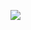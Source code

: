 ![](https://raw.githubusercontent.com/AliYoussef96/PEAA/main/logos/6694ed35-236c-4b9b-859e-726973fc4a73_200x200.png?token=AKDJST6OMZT454OIJFSX77C75UMWY)
